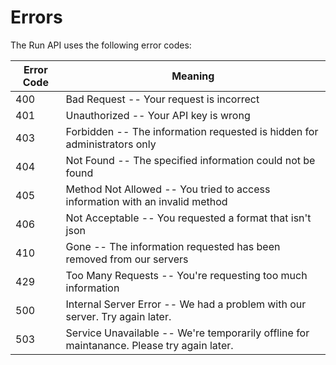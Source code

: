 # Errors

The Run API uses the following error codes:


Error Code | Meaning
---------- | -------
400 | Bad Request -- Your request is incorrect
401 | Unauthorized -- Your API key is wrong
403 | Forbidden -- The information requested is hidden for administrators only
404 | Not Found -- The specified information could not be found
405 | Method Not Allowed -- You tried to access information with an invalid method
406 | Not Acceptable -- You requested a format that isn't json
410 | Gone -- The information requested has been removed from our servers
429 | Too Many Requests -- You're requesting too much information
500 | Internal Server Error -- We had a problem with our server. Try again later.
503 | Service Unavailable -- We're temporarily offline for maintanance. Please try again later.